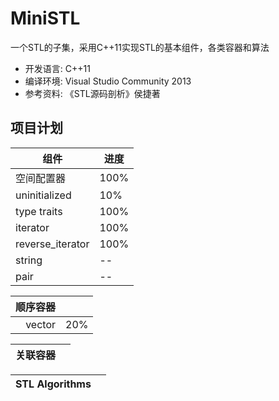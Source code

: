 # MiniSTL
  一个STL的子集，采用C++11实现STL的基本组件，各类容器和算法
* 开发语言: C++11
* 编译环境: Visual Studio Community 2013
* 参考资料: 《STL源码剖析》侯捷著

## 项目计划

|组件|进度|
|---|---|
|空间配置器|100%|
|uninitialized|10%|
|type traits|100%|
|iterator|100%|
|reverse_iterator|100%|
|string|--|
|pair|--|

|顺序容器||
|---:|---|
|vector|20%|

|关联容器||
|---:|---|

|STL Algorithms||
|---:|---|
